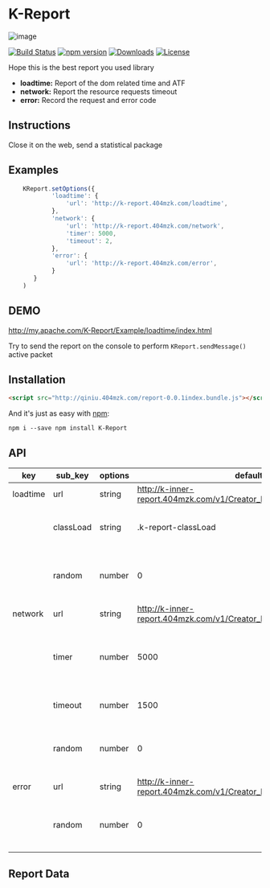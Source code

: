 # K-Report

![image](http://qiniu.404mzk.com/K-Report.png)

[![Build Status](https://travis-ci.org/mzkmzk/K-Report.png?style=flat)](https://travis-ci.org/mzkmzk/K-Report)
[![npm version](https://img.shields.io/npm/v/K-Report.svg?style=flat)](https://www.npmjs.com/package/K-Report)
[![Downloads](https://img.shields.io/npm/dt/K-Report.svg?style=flat)](https://www.npmjs.com/package/K-Report)
[![License](https://img.shields.io/npm/l/K-Report.svg?style=flat)](https://www.npmjs.com/package/K-Report)

Hope this is the best report you used library 

* **loadtime:** Report of the dom related time and ATF
* **network:** Report the resource requests timeout
* **error:** Record the request and error code

## Instructions

Close it on the web, send a statistical package

## Examples

```javascript
    KReport.setOptions({
            'loadtime': {
                'url': 'http://k-report.404mzk.com/loadtime',
            },
            'network': {
                'url': 'http://k-report.404mzk.com/network',
                'timer': 5000,
                'timeout': 2,
            },
            'error': {
                'url': 'http://k-report.404mzk.com/error',
            }
       }
    )
```

## DEMO

http://my.apache.com/K-Report/Example/loadtime/index.html

Try to send the report on the console to perform `KReport.sendMessage()` active packet

## Installation

```html
<script src="http://qiniu.404mzk.com/report-0.0.1index.bundle.js"></script>
```

And it's just as easy with [npm](http://npmjs.com):

```
npm i --save npm install K-Report 
```


## API

| key      | sub_key   | options | default                                                                | instructions                                                    |
|----------|-----------|---------|------------------------------------------------------------------------|-----------------------------------------------------------------|
| loadtime | url       | string  | http://k-inner-report.404mzk.com/v1/Creator_Loadtime_Controller/insert | The url of the data report                                      |
|          | classLoad | string  | .k-report-classLoad                                                    | Active statistical first screen class Settings                  |
|          | random    | number  | 0                                                                      | The number of random report 0 to send every time                |
| network  | url       | string  | http://k-inner-report.404mzk.com/v1/Creator_Network_Controller/insert  | The url of the data report                                      |
|          | timer     | number  | 5000                                                                   | Every how many seconds to check how many overtime resources(ms) |
|          | timeout   | number  | 1500                                                                   | Report of loading timeout(ms)                                   |
|          | random    | number  | 0                                                                      | The number of random report 0 to send every time                |
| error    | url       | string  | http://k-inner-report.404mzk.com/v1/Creator_Error_Controller/insert    | The url of the data report                                      |
|          | random    | number  | 0                                                                      | The number of random report 0 to send every time                |

## Report Data





